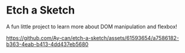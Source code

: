 # Etch a Sketch
A fun little project to learn more about DOM manipulation and flexbox!

https://github.com/Ay-can/etch-a-sketch/assets/61593654/a7586182-b363-4eab-b413-4dd437eb5680
